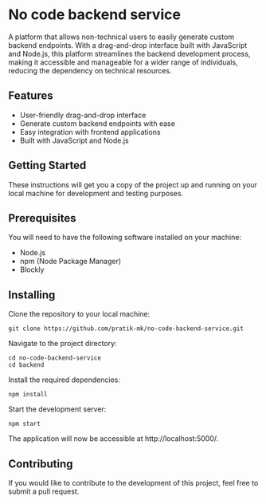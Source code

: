 # No code backend service

[Frontend]: https://psychotic-bee-frontend.surge.sh/

A platform that allows non-technical users to easily generate custom backend endpoints. With a drag-and-drop interface built with JavaScript and Node.js, this platform streamlines the backend development process, making it accessible and manageable for a wider range of individuals, reducing the dependency on technical resources.

## Features

- User-friendly drag-and-drop interface
- Generate custom backend endpoints with ease
- Easy integration with frontend applications
- Built with JavaScript and Node.js

## Getting Started

These instructions will get you a copy of the project up and running on your local machine for development and testing purposes.

## Prerequisites

You will need to have the following software installed on your machine:

- Node.js
- npm (Node Package Manager)
- Blockly

## Installing

Clone the repository to your local machine:

```shell
git clone https://github.com/pratik-mk/no-code-backend-service.git
```

Navigate to the project directory:

```shell
cd no-code-backend-service
cd backend
```

Install the required dependencies:

```shell
npm install
```

Start the development server:

```shell
npm start
```

The application will now be accessible at http://localhost:5000/.

## Contributing

If you would like to contribute to the development of this project, feel free to submit a pull request.
